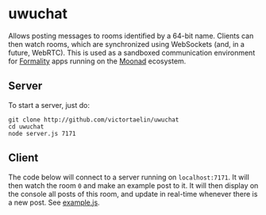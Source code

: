 uwuchat
=======

Allows posting messages to rooms identified by a 64-bit name. Clients can then
watch rooms, which are synchronized using WebSockets (and, in a future, WebRTC).
This is used as a sandboxed communication environment for
[Formality](http://github.com/moonad/formality) apps running on the
[Moonad](http://github.com/moonad/moonad) ecosystem.

Server
------

To start a server, just do:

```
git clone http://github.com/victortaelin/uwuchat
cd uwuchat
node server.js 7171
```

Client
------

The code below will connect to a server running on `localhost:7171`. It will
then watch the room `0` and make an example post to it. It will then display on
the console all posts of this room, and update in real-time whenever there is a
new post. See [example.js](example.js).
